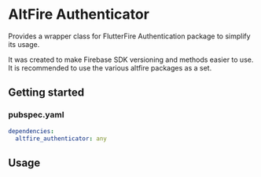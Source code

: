 # AltFire Authenticator

Provides a wrapper class for FlutterFire Authentication package to simplify its usage.

It was created to make Firebase SDK versioning and methods easier to use.
It is recommended to use the various altfire packages as a set.

## Getting started

### pubspec.yaml

```yaml
dependencies:
  altfire_authenticator: any
```

## Usage
